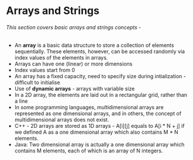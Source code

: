 # Arrays and Strings
###### This section covers basic arrays and strings concepts - 

- An **array** is a basic data structure to store a collection of elements sequentially. These elements, however, can be accessed randomly via index values of the elements in arrays.
- Arrays can have one (linear) or more dimensions
- Index values start from 0
- An array has a fixed capacity, need to specify size during intialization - difficult to initialise
- Use of **dynamic arrays** - arrays with variable size
- In a 2D array, the elements are laid out in a rectangular grid, rather than a line
- In some programming languages, multidimensional arrays are represented as one dimensional arrays, and in others, the concept of multidimensional arrays does not exist.
- C++ - 2D arrays are stored as 1D arrays - A[i][j] equals to A[i * N + j] if we defined A as a one dimensional array which also contains M * N elements.
- Java: Two dimensional array is actually a one dimensional array which contains M elements, each of which is an array of N integers.
